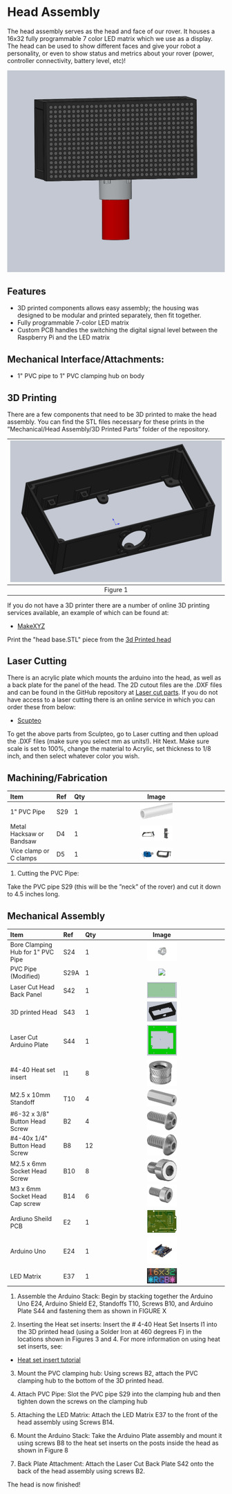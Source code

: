 # Head Assembly
The head assembly serves as the head and face of our rover. It houses a 16x32 fully programmable 7 color LED matrix which we use as a display. The head can be used to show different faces and give your robot a personality, or even to show status and metrics about your rover (power, controller connectivity, battery level, etc)!

![Head picture](Pictures/finala.PNG)

## Features
  * 3D printed components allows easy assembly; the housing was designed to be modular and printed separately, then fit together.
  * Fully programmable 7-color LED matrix
  * Custom PCB handles the switching the digital signal level between the Raspberry Pi and the LED matrix

## Mechanical Interface/Attachments:
  * 1" PVC pipe to 1" PVC clamping hub on body

## 3D Printing
There are a few components that need to be 3D printed to make the head assembly. You can find the STL files necessary for these prints in the ”Mechanical/Head Assembly/3D Printed Parts” folder of the repository.

  | <img src="Pictures/S43.PNG" width="100%"> |
  | :--: |
  | Figure 1 |

If you do not have a 3D printer there are a number of online 3D printing services available, an example of which can be found at:
 - [MakeXYZ](https://www.makexyz.com/)

Print the "head base.STL" piece from the [3d Printed head](https://github.com/nasa-jpl/open-source-rover/blob/master/Mechanical/Head%20Assembly/3D%20Printed%20Parts/head%20base.STL)

## Laser Cutting

There is an acrylic plate which mounts the arduino into the head, as well as a back plate for the panel of the head. The 2D cutout files are the .DXF files and can be found in the GitHub repository at [Laser cut parts](https://github.com/nasa-jpl/open-source-rover/tree/master/Mechanical/Head%20Assembly/Laser%20Cut%20Files). If you do not have access to a laser cutting there is an online service in which you can order these from below:

  - [Scupteo](https://sculpteo.com)

To get the above parts from Sculpteo, go to Laser cutting and then upload the .DXF files (make sure you select mm as units!). Hit Next. Make sure scale is set to 100%, change the material to Acrylic, set thickness to 1/8 inch, and then select whatever color you wish.

## Machining/Fabrication
  | Item | Ref | Qty | Image |
  | :--- | :-- | :-- | :---: |
  | 1" PVC Pipe | S29 | 1 | <img src="/images/components/Structural/S29.png" width="25%">|
  | Metal Hacksaw or Bandsaw | D4 | 1  |  <img src="/images/components/Tools/D4.png" width="25%"> |
  | Vice clamp or C clamps | D5 | 1 |  <img src="/images/components/Tools/D5.png" width="25%">|

1. Cutting the PVC Pipe:

  Take the PVC pipe S29 (this will be the ”neck” of the rover) and cut it down to 4.5 inches long.


## Mechanical Assembly

  | Item | Ref | Qty | Image |
  | :--- | :-- | :-- | :---: |
  | Bore Clamping Hub for 1" PVC Pipe | S24 | 1 | <img src="/images/components/Structural/S24.jpg" width="25%">|
  | PVC Pipe (Modified) | S29A | 1 | <img src="/images/components/Structural/S29.jpg" width="25%">|
  | Laser Cut Head Back Panel | S42 | 1 | <img src="/images/components/Structural/S42.PNG" width="25%">|
  | 3D printed Head | S43 | 1 | <img src="/images/components/Structural/S43.PNG" width="25%">|
  | Laser Cut Arduino Plate | S44 | 1 | <img src="/images/components/Structural/S44.PNG" width="25%">|
  | #4-40 Heat set insert | I1 | 8 | <img src="/images/components/Inserts/I1.png" width="25%">|
  | M2.5 x 10mm Standoff| T10 | 4 | <img src="/images/components/Standoffs/T10.png" width="25%">|
  | #6-32 x 3/8" Button Head Screw | B2 | 4 | <img src="/images/components/Screws/B2.png" width="25%">|
  | #4-40x 1/4" Button Head Screw| B8 | 12 | <img src="/images/components/Screws/B8.png" width="25%">|
  | M2.5 x 6mm Socket Head Screw | B10 | 8| <img src="/images/components/Screws/B10.png" width="25%">|
  | M3 x 6mm Socket Head Cap screw| B14 | 6 | <img src="/images/components/Screws/B14.png" width="25%"> |
  | Ardiuno Sheild PCB | E2 | 1 | <img src="/images/components/Electronics/E2.png" width="25%"> |
  | Arduino Uno| E24 | 1 | <img src="/images/components/Electronics/E24.png" width="25%"> |
  | LED Matrix | E37 | 1  |  <img src="/images/components/Electronics/E37.png" width="25%"> |


1. Assemble the Arduino Stack: Begin by stacking together the Arduino Uno E24, Arduino Shield E2, Standoffs T10, Screws B10, and Arduino Plate S44 and fastening them as shown in  FIGURE X


2. Inserting the Heat set inserts: Insert the # 4-40 Heat Set Inserts I1 into the 3D printed head (using a Solder Iron at 460 degrees F) in the locations shown in Figures 3 and 4. For more information on using heat set inserts, see:
  - [Heat set insert tutorial](https://www.lulzbot.com/learn/tutorials/heat-set-inserts-tips-and-tricks)

3. Mount the PVC clamping hub: Using screws B2, attach the PVC clamping hub to the bottom of the 3D printed head.

4. Attach PVC Pipe: Slot the PVC pipe S29 into the clamping hub and then tighten down the screws on the clamping hub

5. Attaching the LED Matrix: Attach the LED Matrix E37 to the front of the head assembly using Screws B14.

6. Mount the Arduino Stack: Take the Arduino Plate assembly and mount it using screws B8 to the heat set inserts on the posts inside the head as shown in Figure 8

7. Back Plate Attachment: Attach the Laser Cut Back Plate S42 onto the back of the head assembly using screws B2.

The head is now finished!
